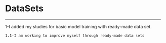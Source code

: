 # DataSets
----------
1-I added my studies for basic model training with ready-made data set.  
    
    1.1-I am working to improve myself through ready-made data sets
